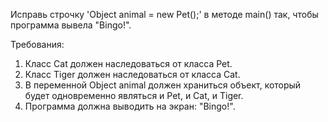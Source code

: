 
Исправь строчку &#39;Object animal = new Pet();&#39; в методе main() так, чтобы программа вывела &quot;Bingo!&quot;.


Требования:
1.	Класс Cat должен наследоваться от класса Pet.
2.	Класс Tiger должен наследоваться от класса Cat.
3.	В переменной Object animal должен храниться объект, который будет одновременно являться и Pet, и Cat, и Tiger.
4.	Программа должна выводить на экран: &quot;Bingo!&quot;.


